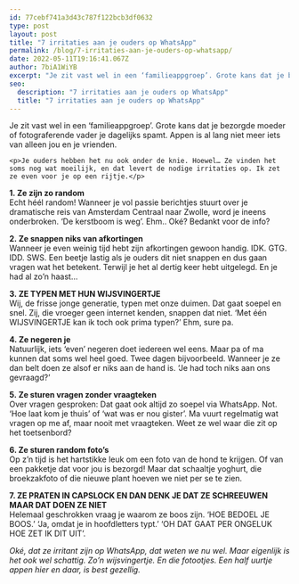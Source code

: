 ```yaml
---
id: 77cebf741a3d43c787f122bcb3df0632
type: post
layout: post
title: "7 irritaties aan je ouders op WhatsApp"
permalink: /blog/7-irritaties-aan-je-ouders-op-whatsapp/
date: 2022-05-11T19:16:41.067Z
author: 7biA1WiYB
excerpt: "Je zit vast wel in een ‘familieappgroep’. Grote kans dat je bezorgde moeder of fotograferende vader je dagelijks spamt. Appen is al lang niet meer iets van alleen jou en je vrienden.   "
seo:
  description: "7 irritaties aan je ouders op WhatsApp"
  title: "7 irritaties aan je ouders op WhatsApp"
---
```

Je zit vast wel in een ‘familieappgroep’. Grote kans dat je bezorgde moeder of fotograferende vader je dagelijks spamt. Appen is al lang niet meer iets van alleen jou en je vrienden.   

    <p>Je ouders hebben het nu ook onder de knie. Hoewel… Ze vinden het soms nog wat moeilijk, en dat levert de nodige irritaties op. Ik zet ze even voor je op een rijtje.</p>
<p><strong>1. </strong><strong>Ze zijn zo random</strong><br>Echt héél random! Wanneer je vol passie berichtjes stuurt over je dramatische reis van Amsterdam Centraal naar Zwolle, word je ineens onderbroken. ‘De kerstboom is weg’. Ehm.. Oké? Bedankt voor de info?</p>
<p><strong>2. </strong><strong>Ze snappen niks van afkortingen</strong><br>Wanneer je even weinig tijd hebt zijn afkortingen gewoon handig. IDK. GTG. IDD. SWS. Een beetje lastig als je ouders dit niet snappen en dus gaan vragen wat het betekent. Terwijl je het al dertig keer hebt uitgelegd. En je had al zo’n haast…</p>
<p><strong>3. </strong><strong>ZE TYPEN MET HUN WIJSVINGERTJE</strong><br>Wij, de frisse jonge generatie, typen met onze duimen. Dat gaat soepel en snel. Zij, die vroeger geen internet kenden, snappen dat niet. ‘Met één WIJSVINGERTJE kan ik toch ook prima typen?’ Ehm, sure pa.</p>
<p><strong>4. </strong><strong>Ze negeren je</strong><br>Natuurlijk, iets ‘even’ negeren doet iedereen wel eens. Maar pa of ma kunnen dat soms wel heel goed. Twee dagen bijvoorbeeld. Wanneer je ze dan belt doen ze alsof er niks aan de hand is. ‘Je had toch niks aan ons gevraagd?’</p>
<p><strong>5. </strong><strong>Ze sturen vragen zonder vraagteken</strong><br>Over vragen gesproken: Dat gaat ook altijd zo soepel via WhatsApp. Not. ‘Hoe laat kom je thuis’ of ‘wat was er nou gister’. Ma vuurt regelmatig wat vragen op me af, maar nooit met vraagteken. Weet ze wel waar die zit op het toetsenbord?</p>
<p><strong>6. Ze sturen random foto’s</strong><br>Op z’n tijd is het hartstikke leuk om een foto van de hond te krijgen. Of van een pakketje dat voor jou is bezorgd! Maar dat schaaltje yoghurt, die broekzakfoto of die nieuwe plant hoeven we niet per se te zien.</p>
<p><strong>7. ZE PRATEN IN CAPSLOCK EN DAN DENK JE DAT ZE SCHREEUWEN MAAR DAT DOEN ZE NIET</strong><br>Helemaal geschrokken vraag je waarom ze boos zijn. ‘HOE BEDOEL JE BOOS.’ ‘Ja, omdat je in hoofdletters typt.’ ‘OH DAT GAAT PER ONGELUK HOE ZET IK DIT UIT’.</p>
<p><em>Oké, dat ze irritant zijn op WhatsApp, dat weten we nu wel. Maar eigenlijk is het ook wel schattig. Zo’n wijsvingertje. En die fotootjes. Een half uurtje appen hier en daar, is best gezellig. </em></p>  
